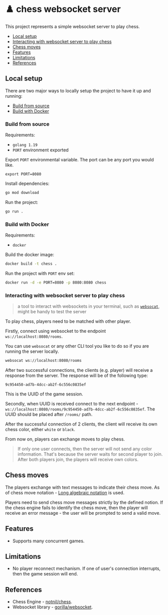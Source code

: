 # ♟️ chess websocket server

This project represents a simple websocket server to play chess.

- [Local setup](#local-setup)
- [Interacting with websocket server to play chess](#interacting-with-websocket-server-to-play-chess)
- [Chess moves](#chess-moves)
- [Features](#features)
- [Limitations](#limitations)
- [References](#references)

## Local setup

There are two major ways to locally setup the project to have it up and running:

- [Build from source](#build-from-source)
- [Build with Docker](#build-from-docker)

### Build from source

Requirements:

- `golang 1.19`
- `PORT` environment exported

Export `PORT` environmental variable. The port can be any port you would like.

```
export PORT=8080
```

Install dependencies:

```bash
go mod download
```

Run the project:

```bash
go run .
```

### Build with Docker

Requirements:

- `docker`

Build the docker image:

```bash
docker build -t chess .
```

Run the project with `PORT` env set:

```bash
docker run -d -e PORT=8080 -p 8080:8080 chess
```

### Interacting with websocket server to play chess

> a tool to interact with websockets in your terminal, such as [`websocat`](https://github.com/vi/websocat), might be handy to test the server

To play chess, players need to be matched with other player.

Firstly, connect using websocket to the endpoint `ws://localhost:8080/rooms`.

You can use `websocat` or any other CLI tool you like to do so if you are running the server locally.

```bash
websocat ws://localhost:8080/rooms
```

After two successful connections, the clients (e.g. player) will receive a response from the server.
The response will be of the following type:

```
9c954450-ad7b-4dcc-ab2f-6c556c0835ef
```

This is the UUID of the game session.

Secondly, when UUID is received connect to the next endpoint - `ws://localhost:8080/rooms/9c954450-ad7b-4dcc-ab2f-6c556c0835ef`.
The UUID should be placed after `/rooms/` path.

After the successful connection of 2 clients, the client will receive its own chess color, either `white` or `black`.

From now on, players can exchange moves to play chess.

> If only one user connects, then the server will not send any color information.
> That's because the server waits for second player to join. After both players join,
> the players will receive own colors.

## Chess moves

The players exchange with text messages to indicate their chess move.
As of chess move notation - [Long algebraic notation](<https://en.wikipedia.org/wiki/Algebraic_notation_(chess)#Long_algebraic_notation>) is used.

Players need to send chess move messages strictly by the defined notion. If the chess engine fails
to identify the chess move, then the player will receive an error message - the user will be prompted
to send a valid move.

## Features

- Supports many concurrent games.

## Limitations

- No player reconnect mechanism. If one of user's connection interrupts, then the game session will end.

## References

- Chess Engine - [notnil/chess](https://github.com/notnil/chess).
- Websocket library - [gorilla/websocket](https://github.com/gorilla/websocket).
